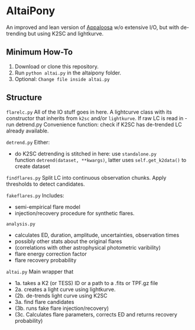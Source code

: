 # AltaiPony
An improved and lean version of [Appaloosa](https://github.com/jradavenport/appaloosa/) w/o extensive I/O, but with de-trending but using K2SC and lightkurve.

## Minimum How-To

1. Download or clone this repository.
2. Run ```python altai.py``` in the altaipony folder.
3. Optional: ```Change file inside altai.py``` 


## Structure 

```flarelc.py```
All of the IO stuff goes in here. A lightcurve class with its constructor that inherits from ```k2sc``` and/or ```lightkurve```.
If raw LC is read in - run detrend.py 
Convenience function: check if K2SC has de-trended LC already available.

```detrend.py```
Either:
 - do K2SC detrending is stitched in here: use ```standalone.py```  
 function ```detrend(dataset, **kwargs)```, latter uses ```self.get_k2data()``` to create dataset

```findflares.py```
Split LC into continuous observation chunks.
Apply thresholds to detect candidates.

```fakeflares.py```
Includes:
- semi-empirical flare model
- injection/recovery procedure for synthetic flares.

```analysis.py```
- calculates ED, duration, amplitude, uncertainties, observation times
- possibly other stats about the original flares 
- (correlations with other astrophysical photometric varibility)
- flare energy correction factor
- flare recovery probability

```altai.py```
Main wrapper that
- 1a. takes a K2 (or TESS) ID or a path to a .fits or TPF.gz file
- 2a. creates a light curve using lightkurve.
- (2b. de-trends light curve using K2SC
- 3a. find flare candidates
- (3b. runs fake flare injection/recovery)
- (3c. Calculates flare parameters, corrects ED and returns recovery probability)

